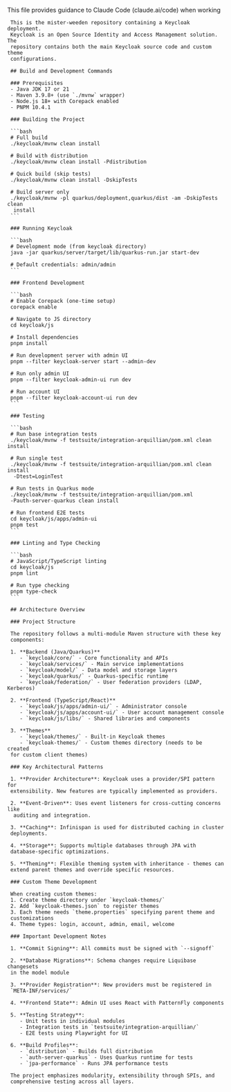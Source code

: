 This file provides guidance to Claude Code (claude.ai/code) when working

     This is the mister-weeden repository containing a Keycloak deployment.
     Keycloak is an Open Source Identity and Access Management solution. The
     repository contains both the main Keycloak source code and custom theme
     configurations.

     ## Build and Development Commands

     ### Prerequisites
     - Java JDK 17 or 21
     - Maven 3.9.8+ (use `./mvnw` wrapper)
     - Node.js 18+ with Corepack enabled
     - PNPM 10.4.1

     ### Building the Project

     ```bash
     # Full build
     ./keycloak/mvnw clean install

     # Build with distribution
     ./keycloak/mvnw clean install -Pdistribution

     # Quick build (skip tests)
     ./keycloak/mvnw clean install -DskipTests

     # Build server only
     ./keycloak/mvnw -pl quarkus/deployment,quarkus/dist -am -DskipTests clean
      install
     ```

     ### Running Keycloak

     ```bash
     # Development mode (from keycloak directory)
     java -jar quarkus/server/target/lib/quarkus-run.jar start-dev

     # Default credentials: admin/admin
     ```

     ### Frontend Development

     ```bash
     # Enable Corepack (one-time setup)
     corepack enable

     # Navigate to JS directory
     cd keycloak/js

     # Install dependencies
     pnpm install

     # Run development server with admin UI
     pnpm --filter keycloak-server start --admin-dev

     # Run only admin UI
     pnpm --filter keycloak-admin-ui run dev

     # Run account UI
     pnpm --filter keycloak-account-ui run dev
     ```

     ### Testing

     ```bash
     # Run base integration tests
     ./keycloak/mvnw -f testsuite/integration-arquillian/pom.xml clean install

     # Run single test
     ./keycloak/mvnw -f testsuite/integration-arquillian/pom.xml clean install
      -Dtest=LoginTest

     # Run tests in Quarkus mode
     ./keycloak/mvnw -f testsuite/integration-arquillian/pom.xml
     -Pauth-server-quarkus clean install

     # Run frontend E2E tests
     cd keycloak/js/apps/admin-ui
     pnpm test
     ```

     ### Linting and Type Checking

     ```bash
     # JavaScript/TypeScript linting
     cd keycloak/js
     pnpm lint

     # Run type checking
     pnpm type-check
     ```

     ## Architecture Overview

     ### Project Structure

     The repository follows a multi-module Maven structure with these key
     components:

     1. **Backend (Java/Quarkus)**
        - `keycloak/core/` - Core functionality and APIs
        - `keycloak/services/` - Main service implementations
        - `keycloak/model/` - Data model and storage layers
        - `keycloak/quarkus/` - Quarkus-specific runtime
        - `keycloak/federation/` - User federation providers (LDAP, Kerberos)

     2. **Frontend (TypeScript/React)**
        - `keycloak/js/apps/admin-ui/` - Administrator console
        - `keycloak/js/apps/account-ui/` - User account management console
        - `keycloak/js/libs/` - Shared libraries and components

     3. **Themes**
        - `keycloak/themes/` - Built-in Keycloak themes
        - `keycloak-themes/` - Custom themes directory (needs to be created
     for custom client themes)

     ### Key Architectural Patterns

     1. **Provider Architecture**: Keycloak uses a provider/SPI pattern for
     extensibility. New features are typically implemented as providers.

     2. **Event-Driven**: Uses event listeners for cross-cutting concerns like
      auditing and integration.

     3. **Caching**: Infinispan is used for distributed caching in cluster
     deployments.

     4. **Storage**: Supports multiple databases through JPA with
     database-specific optimizations.

     5. **Theming**: Flexible theming system with inheritance - themes can
     extend parent themes and override specific resources.

     ### Custom Theme Development

     When creating custom themes:
     1. Create theme directory under `keycloak-themes/`
     2. Add `keycloak-themes.json` to register themes
     3. Each theme needs `theme.properties` specifying parent theme and
     customizations
     4. Theme types: login, account, admin, email, welcome

     ### Important Development Notes

     1. **Commit Signing**: All commits must be signed with `--signoff`

     2. **Database Migrations**: Schema changes require Liquibase changesets
     in the model module

     3. **Provider Registration**: New providers must be registered in
     `META-INF/services/`

     4. **Frontend State**: Admin UI uses React with PatternFly components

     5. **Testing Strategy**:
        - Unit tests in individual modules
        - Integration tests in `testsuite/integration-arquillian/`
        - E2E tests using Playwright for UI

     6. **Build Profiles**:
        - `distribution` - Builds full distribution
        - `auth-server-quarkus` - Uses Quarkus runtime for tests
        - `jpa-performance` - Runs JPA performance tests

     The project emphasizes modularity, extensibility through SPIs, and
     comprehensive testing across all layers.